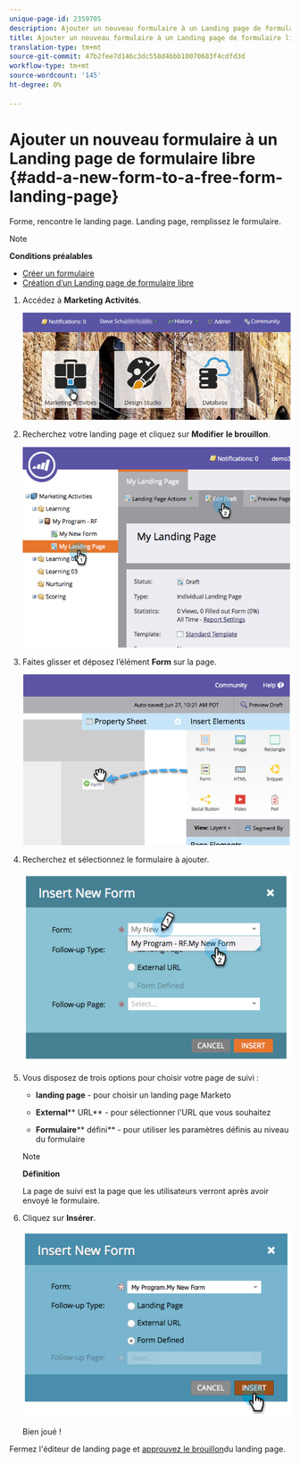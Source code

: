 ```yaml
---
unique-page-id: 2359705
description: Ajouter un nouveau formulaire à un Landing page de formulaire libre - Documents marketing - Documentation du produit
title: Ajouter un nouveau formulaire à un Landing page de formulaire libre
translation-type: tm+mt
source-git-commit: 47b2fee7d146c3dc558d4bbb10070683f4cdfd3d
workflow-type: tm+mt
source-wordcount: '145'
ht-degree: 0%

---
```



# Ajouter un nouveau formulaire à un Landing page de formulaire libre {#add-a-new-form-to-a-free-form-landing-page}

Forme, rencontre le landing page. Landing page, remplissez le formulaire.

>[!NOTE]
>
>**Conditions préalables**
>
>* [Créer un formulaire](../../../../product-docs/demand-generation/forms/creating-a-form/create-a-form.md)
>* [Création d’un Landing page de formulaire libre](create-a-free-form-landing-page.md)

>



1. Accédez à **Marketing** **Activités**.

   ![](assets/login-marketing-activities-1.png)

1. Recherchez votre landing page et cliquez sur **Modifier** **le brouillon**.

   ![](assets/image2014-9-16-14-3a44-3a15.png)

1. Faites glisser et déposez l’élément **Form** sur la page.

   ![](assets/image2015-5-21-15-3a43-3a30.png)

1. Recherchez et sélectionnez le formulaire à ajouter.

   ![](assets/image2014-9-16-14-3a44-3a30.png)

1. Vous disposez de trois options pour choisir votre page de suivi :

   * **landing page** - pour choisir un landing page Marketo
   * **External**** URL** - pour sélectionner l&#39;URL que vous souhaitez

   * **Formulaire**** défini** - pour utiliser les paramètres définis au niveau du formulaire
   >[!NOTE]
   >
   >**Définition**
   >
   >
   >La page de suivi est la page que les utilisateurs verront après avoir envoyé le formulaire.

1. Cliquez sur **Insérer**.

   ![](assets/image2014-9-16-14-3a44-3a38.png)

   Bien joué !

Fermez l&#39;éditeur de landing page et [approuvez le brouillon](../../../../product-docs/demand-generation/landing-pages/understanding-landing-pages/approve-unapprove-or-delete-a-landing-page.md)du landing page.
